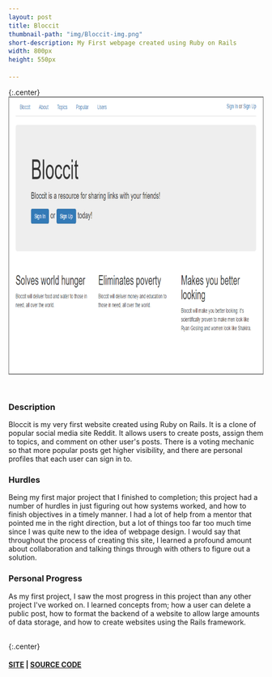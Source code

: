 ```yaml
---
layout: post
title: Bloccit
thumbnail-path: "img/Bloccit-img.png"
short-description: My First webpage created using Ruby on Rails
width: 800px
height: 550px

---
```


{:.center}
<img src="/img/Bloccit-img.png" alt="Bloccit" align="middle" width="800px" height="550px"/>

<br />

### Description
Bloccit is my very first website created using Ruby on Rails. It is a clone of popular social media site Reddit. It allows users to create posts, assign them to topics, and comment on other user's posts. There is a voting mechanic so that more popular posts get higher visibility, and there are personal profiles that each user can sign in to.

### Hurdles
Being my first major project that I finished to completion; this project had a number of hurdles in just figuring out how systems worked, and how to finish objectives in a timely manner. I had a lot of help from a mentor that pointed me in the right direction, but a lot of things too far too much time since I was quite new to the idea of webpage design. I would say that throughout the process of creating this site, I learned a profound amount about collaboration and talking things through with others to figure out a solution.

### Personal Progress
As my first project, I saw the most progress in this project than any other project I've worked on. I learned concepts from; how a user can delete a public post, how to format the backend of a website to allow large amounts of data storage, and how to create websites using the Rails framework.
<br /><br />

{:.center}
#### [SITE](https://fosterk-bloccit.herokuapp.com) | [SOURCE CODE](https://github.com/FosterKizer/Bloccit)